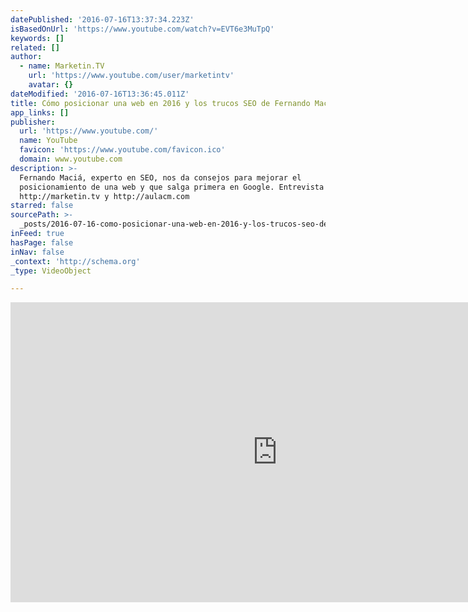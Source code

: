 ```yaml
---
datePublished: '2016-07-16T13:37:34.223Z'
isBasedOnUrl: 'https://www.youtube.com/watch?v=EVT6e3MuTpQ'
keywords: []
related: []
author:
  - name: Marketin.TV
    url: 'https://www.youtube.com/user/marketintv'
    avatar: {}
dateModified: '2016-07-16T13:36:45.011Z'
title: Cómo posicionar una web en 2016 y los trucos SEO de Fernando Maciá
app_links: []
publisher:
  url: 'https://www.youtube.com/'
  name: YouTube
  favicon: 'https://www.youtube.com/favicon.ico'
  domain: www.youtube.com
description: >-
  Fernando Maciá, experto en SEO, nos da consejos para mejorar el
  posicionamiento de una web y que salga primera en Google. Entrevista de
  http://marketin.tv y http://aulacm.com
starred: false
sourcePath: >-
  _posts/2016-07-16-como-posicionar-una-web-en-2016-y-los-trucos-seo-de-fernando.md
inFeed: true
hasPage: false
inNav: false
_context: 'http://schema.org'
_type: VideoObject

---
```

<iframe src="https://cdn.embedly.com/widgets/media.html?src=https%3A%2F%2Fwww.youtube.com%2Fembed%2FEVT6e3MuTpQ%3Ffeature%3Doembed&amp;url=http%3A%2F%2Fwww.youtube.com%2Fwatch%3Fv%3DEVT6e3MuTpQ&amp;image=https%3A%2F%2Fi.ytimg.com%2Fvi%2FEVT6e3MuTpQ%2Fhqdefault.jpg&amp;key=b7d04c9b404c499eba89ee7072e1c4f7&amp;type=text%2Fhtml&amp;schema=youtube" width="854" height="480" scrolling="no" frameborder="0" allowfullscreen="" style=""></iframe>